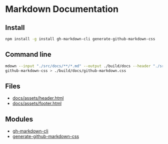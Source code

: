 # Markdown Documentation

## Install

```bash
npm install -g install gh-markdown-cli generate-github-markdown-css
```

## Command line

```bash
mdown --input "./src/docs/**/*.md" --output ./build/docs --header "./src/docs/assets/header.html" --footer "./src/docs/assets/footer.html"
github-markdown-css > ./build/docs/github-markdown.css
```

## Files

- [docs/assets/header.html](./../files/docs_assets_header.html)
- [docs/assets/footer.html](./../files/docs_assets_footer.html)

## Modules

- [gh-markdown-cli](https://github.com/millermedeiros/gh-markdown-cli)
- [generate-github-markdown-css](https://github.com/sindresorhus/generate-github-markdown-css)
